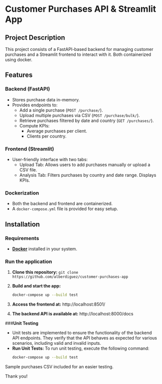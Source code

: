 # Customer Purchases API & Streamlit App

## Project Description

This project consists of a FastAPI-based backend for managing customer purchases and a Streamlit frontend to interact with it. Both containerized using docker.

## Features

### **Backend (FastAPI)**

- Stores purchase data in-memory.
- Provides endpoints to:
  - Add a single purchase (`POST /purchase/`).
  - Upload multiple purchases via CSV (`POST /purchase/bulk/`).
  - Retrieve purchases filtered by date and country (`GET /purchases/`).
  - Compute KPIs:
    - Average purchases per client.
    - Clients per country.

### **Frontend (Streamlit)**

- User-friendly interface with two tabs:
  - Upload Tab: Allows users to add purchases manually or upload a CSV file.
  - Analysis Tab: Filters purchases by country and date range. Displays KPIs.

### **Dockerization**
- Both the backend and frontend are containerized.
- A `docker-compose.yml` file is provided for easy setup.

## Installation

### **Requirements**

- [**Docker**](https://www.docker.com/products/docker-desktop/) installed in your system.

### **Run the application**

1. **Clone this repository:**
   `git clone https://github.com/alberdiguez/customer-purchases-app`

2. **Build and start the app:**
   ```bash
   docker-compose up --build test
   ```

3. **Access the frontend at:** 
   http://localhost:8501/

4. **The backend API is available at:** 
   http://localhost:8000/docs

###**Unit Testing**
- Unit tests are implemented to ensure the functionality of the backend API endpoints. They verify that the API behaves as expected for various scenarios, including valid and invalid inputs.
- **Run Unit Tests:** 
   To run unit testing, execute the following command:
   ```bash
   docker-compose up --build test
   ```

Sample purchases CSV included for an easier testing.

Thank you!